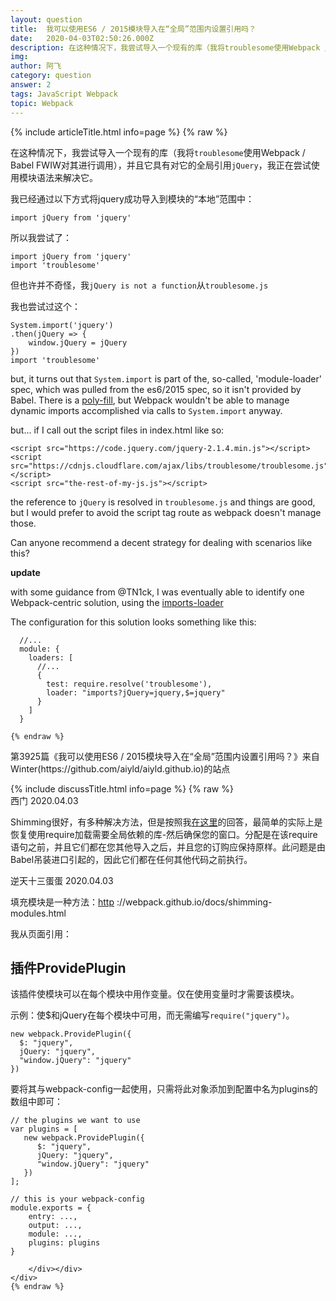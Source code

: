 ```yaml
---
layout: question
title:  我可以使用ES6 / 2015模块导入在“全局”范围内设置引用吗？
date:   2020-04-03T02:50:26.000Z
description: 在这种情况下，我尝试导入一个现有的库（我将troublesome使用Webpack / Babel FWIW对其进行调用），并且它具有对它的全局引用jQu...
img: 
author: 阿飞
category: question
answer: 2
tags: JavaScript Webpack
topic: Webpack
---
```

<div class="article-root">
  <div class="article">
    {% include articleTitle.html info=page %}
    {% raw %}
    <div class="article-content"><p><font style="vertical-align: inherit;"><font style="vertical-align: inherit;">在这种情况下，我尝试导入一个现有的库（我将</font></font><code>troublesome</code><font style="vertical-align: inherit;"><font style="vertical-align: inherit;">使用Webpack / Babel FWIW对其进行</font><font style="vertical-align: inherit;">调用</font><font style="vertical-align: inherit;">），并且它具有对它的全局引用</font></font><code>jQuery</code><font style="vertical-align: inherit;"><font style="vertical-align: inherit;">，我正在尝试使用模块语法来解决它。</font></font></p>

<p><font style="vertical-align: inherit;"><font style="vertical-align: inherit;">我已经通过以下方式将jquery成功导入到模块的“本地”范围中：</font></font></p>

<pre><code>import jQuery from 'jquery'
</code></pre>

<p><font style="vertical-align: inherit;"><font style="vertical-align: inherit;">所以我尝试了：</font></font></p>

<pre><code>import jQuery from 'jquery'    <font></font>
import 'troublesome'<font></font>
</code></pre>

<p><font style="vertical-align: inherit;"><font style="vertical-align: inherit;">但也许并不奇怪，我</font></font><code>jQuery is not a function</code><font style="vertical-align: inherit;"><font style="vertical-align: inherit;">从</font></font><code>troublesome.js</code></p>

<p><font style="vertical-align: inherit;"><font style="vertical-align: inherit;">我也尝试过这个：</font></font></p>

<pre><code>System.import('jquery')<font></font>
.then(jQuery =&gt; {<font></font>
    window.jQuery = jQuery<font></font>
})<font></font>
import 'troublesome'<font></font>
</code></pre>

<p>but, it turns out that <code>System.import</code> is part of the, so-called, 'module-loader' spec, which was pulled from the es6/2015 spec, so it isn't provided by Babel. There is a <a href="https://github.com/ModuleLoader/es6-module-loader" rel="noreferrer">poly-fill</a>, but Webpack wouldn't be able to manage dynamic imports accomplished via calls to <code>System.import</code> anyway.</p>

<p>but... if I call out the script files in index.html like so:</p>

<pre><code>&lt;script src="https://code.jquery.com/jquery-2.1.4.min.js"&gt;&lt;/script&gt;<font></font>
&lt;script src="https://cdnjs.cloudflare.com/ajax/libs/troublesome/troublesome.js"&gt;&lt;/script&gt;<font></font>
&lt;script src="the-rest-of-my-js.js"&gt;&lt;/script&gt;<font></font>
</code></pre>

<p>the reference to <code>jQuery</code> is resolved in <code>troublesome.js</code> and things are good,
but I would prefer to avoid the script tag route as webpack doesn't manage those.</p>

<p>Can anyone recommend a decent strategy for dealing with scenarios like this?</p>

<p><strong>update</strong></p>

<p>with some guidance from @TN1ck, I was eventually able to identify one Webpack-centric solution, using the <a href="http://webpack.github.io/docs/shimming-modules.html#imports-loader" rel="noreferrer">imports-loader</a></p>

<p>The configuration for this solution looks something like this:</p>

<pre><code>  //...<font></font>
  module: {<font></font>
    loaders: [<font></font>
      //...<font></font>
      {<font></font>
        test: require.resolve('troublesome'),<font></font>
        loader: "imports?jQuery=jquery,$=jquery"<font></font>
      }<font></font>
    ]<font></font>
  }<font></font>
</code></pre></div>
    {% endraw %}
  </div>
  <p class="winter_mark">第3925篇《我可以使用ES6 / 2015模块导入在“全局”范围内设置引用吗？》来自Winter(https://github.com/aiyld/aiyld.github.io)的站点</p>
  <div class="discuss-wrapper">
    {% include discussTitle.html info=page %}
    {% raw %}
    <div class="discuss-list">
    <div class="discuss-item">
        <div class="discuss-parent">
          <div class="discuss-meta">
            <span class="discuss-user">西门</span>
            <span class="discuss-time">2020.04.03</span>
          </div>
          <div class="discuss-comment"><p><font style="vertical-align: inherit;"><font style="vertical-align: inherit;">Shimming很好，有多种解决方法，但是按照我</font></font><a href="https://stackoverflow.com/a/40846655/1120969"><font style="vertical-align: inherit;"><font style="vertical-align: inherit;">在这里</font></font></a><font style="vertical-align: inherit;"><font style="vertical-align: inherit;">的</font><font style="vertical-align: inherit;">回答</font><font style="vertical-align: inherit;">，最简单的实际上是恢复使用require加载需要全局依赖的库-然后确保您的窗口。</font><font style="vertical-align: inherit;">分配是在该require语句之前，并且它们都在您其他导入之后，并且您的订购应保持原样。</font><font style="vertical-align: inherit;">此问题是由Babel吊装进口引起的，因此它们都在任何其他代码之前执行。</font></font></p></div>
        </div></div><div class="discuss-item">
        <div class="discuss-parent">
          <div class="discuss-meta">
            <span class="discuss-user">逆天十三蛋蛋</span>
            <span class="discuss-time">2020.04.03</span>
          </div>
          <div class="discuss-comment"><p><font style="vertical-align: inherit;"><font style="vertical-align: inherit;">填充模块是一种方法：</font><a href="http://webpack.github.io/docs/shimming-modules.html" rel="noreferrer"><font style="vertical-align: inherit;">http</font></a><font style="vertical-align: inherit;"> ://webpack.github.io/docs/shimming-modules.html</font></font><a href="http://webpack.github.io/docs/shimming-modules.html" rel="noreferrer"><font style="vertical-align: inherit;"></font></a></p>

<p><font style="vertical-align: inherit;"><font style="vertical-align: inherit;">我从页面引用：</font></font></p>

<h2><font style="vertical-align: inherit;"><font style="vertical-align: inherit;">插件ProvidePlugin</font></font></h2>

<p><font style="vertical-align: inherit;"><font style="vertical-align: inherit;">该插件使模块可以在每个模块中用作变量。</font><font style="vertical-align: inherit;">仅在使用变量时才需要该模块。</font></font></p>

<p><font style="vertical-align: inherit;"><font style="vertical-align: inherit;">示例：使$和jQuery在每个模块中可用，而无需编写</font></font><code>require("jquery")</code><font style="vertical-align: inherit;"><font style="vertical-align: inherit;">。</font></font></p>

<pre><code>new webpack.ProvidePlugin({<font></font>
  $: "jquery",<font></font>
  jQuery: "jquery",<font></font>
  "window.jQuery": "jquery"<font></font>
})<font></font>
</code></pre>

<p><font style="vertical-align: inherit;"><font style="vertical-align: inherit;">要将其与webpack-config一起使用，只需将此对象添加到配置中名为plugins的数组中即可：</font></font></p>

<pre><code>// the plugins we want to use <font></font>
var plugins = [<font></font>
   new webpack.ProvidePlugin({<font></font>
      $: "jquery",<font></font>
      jQuery: "jquery",<font></font>
      "window.jQuery": "jquery"<font></font>
   })<font></font>
];<font></font>
<font></font>
// this is your webpack-config<font></font>
module.exports = {<font></font>
    entry: ...,<font></font>
    output: ...,<font></font>
    module: ...,<font></font>
    plugins: plugins<font></font>
}<font></font>
</code></pre></div>
        </div></div>
    </div>
    {% endraw %}
  </div>
<div>
